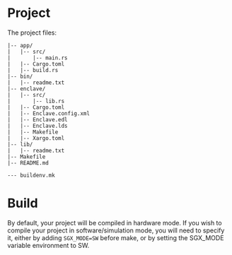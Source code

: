 # Project

The project files: 

```
|-- app/
|   |-- src/
|       |-- main.rs
|   |-- Cargo.toml
|   |-- build.rs
|-- bin/
|   |-- readme.txt
|-- enclave/
|   |-- src/
|       |-- lib.rs
|   |-- Cargo.toml
|   |-- Enclave.config.xml
|   |-- Enclave.edl
|   |-- Enclave.lds
|   |-- Makefile
|   |-- Xargo.toml
|-- lib/
|   |-- readme.txt
|-- Makefile
|-- README.md

--- buildenv.mk
```

# Build

By default, your project will be compiled in hardware mode. If you wish to compile your project in software/simulation mode, you will need to specify it, either by adding ```SGX_MODE=SW``` before make, or by setting the SGX_MODE variable environment to SW.
